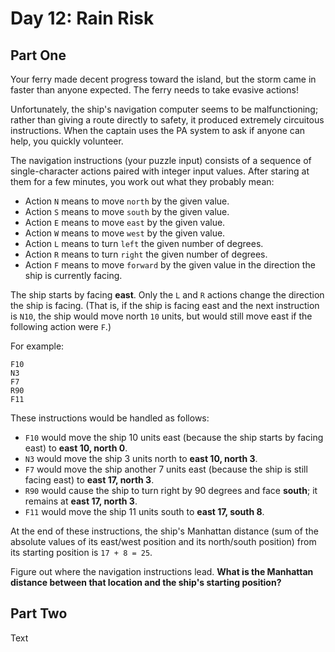 # Day 12: Rain Risk

## Part One

Your ferry made decent progress toward the island, but the storm came in faster than anyone expected.
The ferry needs to take evasive actions!

Unfortunately, the ship's navigation computer seems to be malfunctioning; rather than giving a route directly to safety, it produced extremely circuitous instructions.
When the captain uses the PA system to ask if anyone can help, you quickly volunteer.

The navigation instructions (your puzzle input) consists of a sequence of single-character actions paired with integer input values.
After staring at them for a few minutes, you work out what they probably mean:

- Action `N` means to move `north` by the given value.
- Action `S` means to move `south` by the given value.
- Action `E` means to move `east` by the given value.
- Action `W` means to move `west` by the given value.
- Action `L` means to turn `left` the given number of degrees.
- Action `R` means to turn `right` the given number of degrees.
- Action `F` means to move `forward` by the given value in the direction the ship is currently facing.

The ship starts by facing **east**.
Only the `L` and `R` actions change the direction the ship is facing.
(That is, if the ship is facing east and the next instruction is `N10`, the ship would move north `10` units, but would still move east if the following action were `F`.)

For example:

```
F10
N3
F7
R90
F11
```

These instructions would be handled as follows:

- `F10` would move the ship 10 units east (because the ship starts by facing east) to **east 10, north 0**.
- `N3` would move the ship 3 units north to **east 10, north 3**.
- `F7` would move the ship another 7 units east (because the ship is still facing east) to **east 17, north 3**.
- `R90` would cause the ship to turn right by 90 degrees and face **south**; it remains at **east 17, north 3**.
- `F11` would move the ship 11 units south to **east 17, south 8**.

At the end of these instructions, the ship's Manhattan distance (sum of the absolute values of its east/west position and its north/south position) from its starting position is `17 + 8 = 25`.

Figure out where the navigation instructions lead.
**What is the Manhattan distance between that location and the ship's starting position?**

## Part Two

Text
